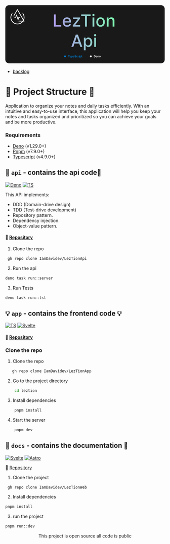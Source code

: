 <img src="/static/LezTionApi.png" alt="leztion api" width="1080" />

- [backlog](https://github.com/IamDavidev/LezTionApi/blob/main/stories/backlog.md)

# 🚀 Project Structure 🚀

Application to organize your notes and daily tasks efficiently. With an intuitive and easy-to-use interface, this application will help you keep your notes and tasks organized and prioritized so you can achieve your goals and be more productive.

### Requirements

- [Deno](https://deno.land/#installation) (v1.29.0+)
- [Pnpm](https://pnpm.io/installation) (v7.9.0+)
- [Typescript](https://www.typescriptlang.org/download) (v4.9.0+)

## 🔌 `api` - contains the api code🔌

[![Deno](https://img.shields.io/badge/Deno-fff?style=for-the-badge&logo=deno&logoColor=fff&labelColor=191919)]()
[![TS](https://img.shields.io/badge/TypeScript-007acc?style=for-the-badge&logo=typescript&logoColor=007acc&labelColor=191919)]()

This API implements:

- DDD (Domain-drive design)
- TDD (Test-drive development)
- Repository pattern.
- Dependency injection.
- Object-value pattern.

#### 📂 [Repository](https://github.com/IamDavidev/LezTionApi)

1. Clone the repo

```bash
 gh repo clone IamDavidev/LezTionApi
```

2. Run the api

```bash
deno task run::server
```

3. Run Tests

```bash
deno task run::tst
```

## 💡 `app` - contains the frontend code 💡

[![TS](https://img.shields.io/badge/TypeScript-007acc?style=for-the-badge&logo=typescript&logoColor=007acc&labelColor=191919)]()
[![Svelte](https://img.shields.io/badge/svelte-cc3200?style=for-the-badge&logo=svelte&logoColor=cc3200&labelColor=191919)]()

#### 📂 [Repository](https://github.com/IamDavidev/LezTionApp)

### Clone the repo

1. Clone the repo

```bash
   gh repo clone IamDavidev/LezTionApp
```

2. Go to the project directory

```bash
    cd leztion
```

3. Install dependencies

```bash
    pnpm install
```

4. Start the server

```bash
    pnpm dev
```

## 🧾 `docs` - contains the documentation 🧾

[![Svelte](https://img.shields.io/badge/svelte-cc3200?style=for-the-badge&logo=svelte&logoColor=cc3200&labelColor=191919)]()
[![Astro](https://img.shields.io/badge/Astro-ff5d01?style=for-the-badge&logo=astro&logoColor=ff5d0100&labelColor=191919)]()

📂 [Repository](https://github.com/IamDavidev/LezTionWeb)

1. Clone the project

```bash
 gh repo clone IamDavidev/LezTionWeb
```

2. Install dependencies

```bash
pnpm install
```

3. run the project

```bash
pnpm run::dev
```

<div align="center">
 This project is open source all code is public
</div>
